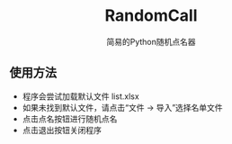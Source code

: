 <div align="center">

# RandomCall
简易的Python随机点名器

</div>

## 使用方法
- 程序会尝试加载默认文件 list.xlsx
- 如果未找到默认文件，请点击“文件 -> 导入”选择名单文件
- 点击点名按钮进行随机点名
- 点击退出按钮关闭程序